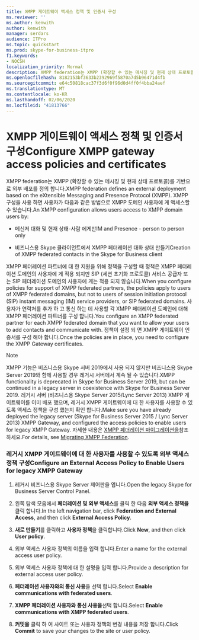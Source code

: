 ```yaml
---
title: XMPP 게이트웨이 액세스 정책 및 인증서 구성
ms.reviewer: ''
ms.author: kenwith
author: kenwith
manager: serdars
audience: ITPro
ms.topic: quickstart
ms.prod: skype-for-business-itpro
f1.keywords:
- NOCSH
localization_priority: Normal
description: XMPP federation는 XMPP (확장할 수 있는 메시징 및 현재 상태 프로토콜)를 기반으로 외부 배포를 정의 합니다. XMPP 구성을 사용 하면 사용자가 다음과 같은 방법으로 XMPP 도메인 사용자에 게 액세스할 수 있습니다.
ms.openlocfilehash: 8182153bf3633b2392969f5870a7d5b96471d4fb
ms.sourcegitcommit: e64c50818cac37f3d6f0f96d0d4ff0f4bba24aef
ms.translationtype: MT
ms.contentlocale: ko-KR
ms.lasthandoff: 02/06/2020
ms.locfileid: "41813766"
---
```

# <a name="configure-xmpp-gateway-access-policies-and-certificates"></a><span data-ttu-id="8cdbe-104">XMPP 게이트웨이 액세스 정책 및 인증서 구성</span><span class="sxs-lookup"><span data-stu-id="8cdbe-104">Configure XMPP gateway access policies and certificates</span></span>

<span data-ttu-id="8cdbe-105">XMPP federation는 XMPP (확장할 수 있는 메시징 및 현재 상태 프로토콜)를 기반으로 외부 배포를 정의 합니다.</span><span class="sxs-lookup"><span data-stu-id="8cdbe-105">XMPP federation defines an external deployment based on the eXtensible Messaging and Presence Protocol (XMPP).</span></span> <span data-ttu-id="8cdbe-106">XMPP 구성을 사용 하면 사용자가 다음과 같은 방법으로 XMPP 도메인 사용자에 게 액세스할 수 있습니다.</span><span class="sxs-lookup"><span data-stu-id="8cdbe-106">An XMPP configuration allows users access to XMPP domain users by:</span></span>
  
- <span data-ttu-id="8cdbe-107">메신저 대화 및 현재 상태-사람 에게만</span><span class="sxs-lookup"><span data-stu-id="8cdbe-107">IM and Presence - person to person only</span></span>
    
- <span data-ttu-id="8cdbe-108">비즈니스용 Skype 클라이언트에서 XMPP 페더레이션 대화 상대 만들기</span><span class="sxs-lookup"><span data-stu-id="8cdbe-108">Creation of XMPP federated contacts in the Skype for Business client</span></span>
    
<span data-ttu-id="8cdbe-109">XMPP 페더레이션 파트너에 대 한 지원을 위해 정책을 구성할 때 정책은 XMPP 페더레이션 도메인의 사용자에 게 적용 되지만 SIP (세션 초기화 프로토콜) 서비스 공급자 또는 SIP 페더레이션 도메인의 사용자에 게는 적용 되지 않습니다.</span><span class="sxs-lookup"><span data-stu-id="8cdbe-109">When you configure policies for support of XMPP federated partners, the policies apply to users of XMPP federated domains, but not to users of session initiation protocol (SIP) instant messaging (IM) service providers, or SIP federated domains.</span></span> <span data-ttu-id="8cdbe-110">사용자가 연락처를 추가 하 고 통신 하는 데 사용할 각 XMPP 페더레이션 도메인에 대해 XMPP 페더레이션 파트너를 구성 합니다.</span><span class="sxs-lookup"><span data-stu-id="8cdbe-110">You configure an XMPP federated partner for each XMPP federated domain that you want to allow your users to add contacts and communicate with.</span></span> <span data-ttu-id="8cdbe-111">정책이 설정 되 면 XMPP 게이트웨이 인증서를 구성 해야 합니다.</span><span class="sxs-lookup"><span data-stu-id="8cdbe-111">Once the policies are in place, you need to configure the XMPP Gateway certificates.</span></span> 
  
> [!NOTE]
> <span data-ttu-id="8cdbe-112">XMPP 기능은 비즈니스용 Skype 서버 2019에서 사용 되지 않지만 비즈니스용 Skype Server 2019와 함께 사용할 경우 레거시 서버에서 계속 될 수 있습니다.</span><span class="sxs-lookup"><span data-stu-id="8cdbe-112">XMPP functionality is deprecated in Skype for Business Server 2019, but can be continued in a legacy server in coexistence with Skype for Business Server 2019.</span></span> <span data-ttu-id="8cdbe-113">레거시 서버 (비즈니스용 Skype Server 2015/Lync Server 2013) XMPP 게이트웨이를 이미 배포 했으며, 레거시 XMPP 게이트웨이에 대 한 사용자를 사용할 수 있도록 액세스 정책을 구성 했는지 확인 합니다.</span><span class="sxs-lookup"><span data-stu-id="8cdbe-113">Make sure you have already deployed the legacy server (Skype for Business Server 2015 / Lync Server 2013) XMPP Gateway, and configured the access policies to enable users for legacy XMPP Gateway.</span></span> <span data-ttu-id="8cdbe-114">자세한 내용은 [XMPP 페더레이션 마이그레이션을](migrating-xmpp-federation.md)참조 하세요.</span><span class="sxs-lookup"><span data-stu-id="8cdbe-114">For details, see [Migrating XMPP Federation](migrating-xmpp-federation.md).</span></span> 
  
### <a name="configure-an-external-access-policy-to-enable-users-for-legacy-xmpp-gateway"></a><span data-ttu-id="8cdbe-115">레거시 XMPP 게이트웨이에 대 한 사용자를 사용할 수 있도록 외부 액세스 정책 구성</span><span class="sxs-lookup"><span data-stu-id="8cdbe-115">Configure an External Access Policy to Enable Users for legacy XMPP Gateway</span></span>

1. <span data-ttu-id="8cdbe-116">레거시 비즈니스용 Skype Server 제어판을 엽니다.</span><span class="sxs-lookup"><span data-stu-id="8cdbe-116">Open the legacy Skype for Business Server Control Panel.</span></span>
    
2. <span data-ttu-id="8cdbe-117">왼쪽 탐색 모음에서 **페더레이션 및 외부 액세스**를 클릭 한 다음 **외부 액세스 정책을**클릭 합니다.</span><span class="sxs-lookup"><span data-stu-id="8cdbe-117">In the left navigation bar, click **Federation and External Access**, and then click **External Access Policy**.</span></span>
    
3. <span data-ttu-id="8cdbe-118">**새로 만들기**를 클릭하고 **사용자 정책**을 클릭합니다.</span><span class="sxs-lookup"><span data-stu-id="8cdbe-118">Click **New**, and then click **User policy**.</span></span>
    
4. <span data-ttu-id="8cdbe-119">외부 액세스 사용자 정책의 이름을 입력 합니다.</span><span class="sxs-lookup"><span data-stu-id="8cdbe-119">Enter a name for the external access user policy.</span></span>
    
5. <span data-ttu-id="8cdbe-120">외부 액세스 사용자 정책에 대 한 설명을 입력 합니다.</span><span class="sxs-lookup"><span data-stu-id="8cdbe-120">Provide a description for external access user policy.</span></span>
    
6. <span data-ttu-id="8cdbe-121">**페더레이션 사용자와의 통신 사용**을 선택 합니다.</span><span class="sxs-lookup"><span data-stu-id="8cdbe-121">Select **Enable communications with federated users**.</span></span>
    
7. <span data-ttu-id="8cdbe-122">**XMPP 페더레이션 사용자와 통신 사용을**선택 합니다.</span><span class="sxs-lookup"><span data-stu-id="8cdbe-122">Select **Enable communications with XMPP federated users**.</span></span>
    
8. <span data-ttu-id="8cdbe-123">**커밋을** 클릭 하 여 사이트 또는 사용자 정책의 변경 내용을 저장 합니다.</span><span class="sxs-lookup"><span data-stu-id="8cdbe-123">Click **Commit** to save your changes to the site or user policy.</span></span> 
    

